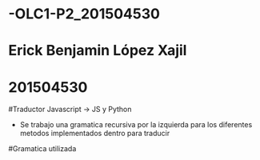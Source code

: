 # -OLC1-P2_201504530
# Erick Benjamin López Xajil 
# 201504530

#Traductor Javascript -> JS y Python
* Se trabajo una gramatica recursiva por la izquierda para los diferentes metodos implementados dentro para traducir

#Gramatica utilizada

